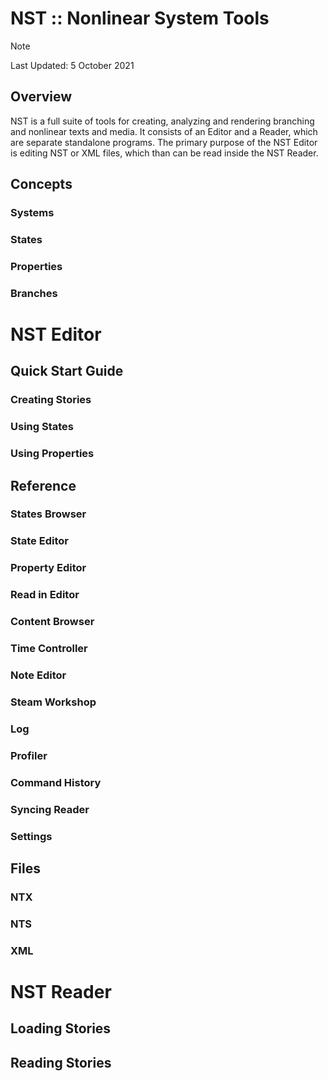 # NST :: Nonlinear System Tools

> [!NOTE]
Last Updated: 5 October 2021

## Overview
NST is a full suite of tools for creating, analyzing and rendering branching and nonlinear texts and media. It consists of an Editor and a Reader, which are separate standalone programs. The primary purpose of the NST Editor is editing NST or XML files, which than can be read inside the NST Reader. 



## Concepts
### Systems
### States
### Properties
### Branches
# NST Editor
## Quick Start Guide
### Creating Stories
### Using States
### Using Properties
## Reference
### States Browser
### State Editor
### Property Editor
### Read in Editor
### Content Browser
### Time Controller
### Note Editor
### Steam Workshop
### Log
### Profiler
### Command History
### Syncing Reader
### Settings
## Files
### NTX
### NTS
### XML
# NST Reader
## Loading Stories
## Reading Stories